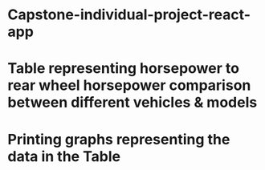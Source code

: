 # Capstone-individual-project-react-app
# Table representing horsepower to rear wheel horsepower comparison between different vehicles & models
# Printing graphs representing the data in the Table
